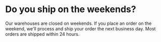 # Do you ship on the weekends?

Our warehouses are closed on weekends. If you place an order on the weekend, we'll process and ship your order the next business day. Most orders are shipped within 24 hours.